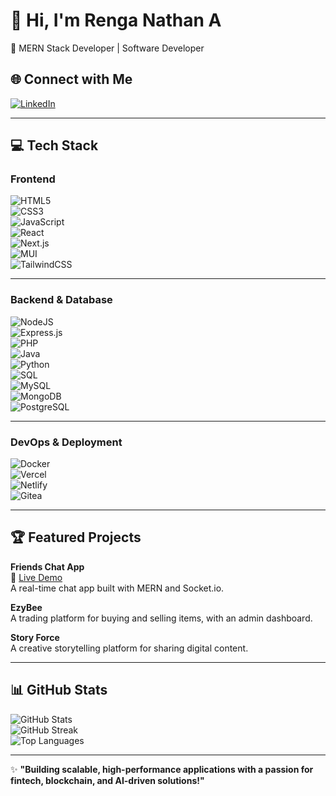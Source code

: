 # 👋 Hi, I'm **Renga Nathan A**  
🚀 MERN Stack Developer | Software Developer  

## 🌐 Connect with Me  
[![LinkedIn](https://img.shields.io/badge/LinkedIn-%230077B5.svg?style=for-the-badge&logo=linkedin&logoColor=white)](https://www.linkedin.com/in/renga-nathan-a-596899226/)  

---

## 💻 Tech Stack  

### **Frontend**  
![HTML5](https://img.shields.io/badge/html5-%23E34F26.svg?style=for-the-badge&logo=html5&logoColor=white)  
![CSS3](https://img.shields.io/badge/css3-%231572B6.svg?style=for-the-badge&logo=css3&logoColor=white)  
![JavaScript](https://img.shields.io/badge/javascript-%23323330.svg?style=for-the-badge&logo=javascript&logoColor=%23F7DF1E)  
![React](https://img.shields.io/badge/react-%2320232a.svg?style=for-the-badge&logo=react&logoColor=%2361DAFB)  
![Next.js](https://img.shields.io/badge/Next-black?style=for-the-badge&logo=next.js&logoColor=white)  
![MUI](https://img.shields.io/badge/MUI-%230081CB.svg?style=for-the-badge&logo=mui&logoColor=white)  
![TailwindCSS](https://img.shields.io/badge/tailwindcss-%2338B2AC.svg?style=for-the-badge&logo=tailwind-css&logoColor=white)  

---

### **Backend & Database**  
![NodeJS](https://img.shields.io/badge/node.js-6DA55F?style=for-the-badge&logo=node.js&logoColor=white)  
![Express.js](https://img.shields.io/badge/express.js-%23404d59.svg?style=for-the-badge&logo=express&logoColor=%2361DAFB)  
![PHP](https://img.shields.io/badge/php-%23777BB4.svg?style=for-the-badge&logo=php&logoColor=white)  
![Java](https://img.shields.io/badge/java-%23ED8B00.svg?style=for-the-badge&logo=openjdk&logoColor=white)  
![Python](https://img.shields.io/badge/python-%2314354C.svg?style=for-the-badge&logo=python&logoColor=white)  
![SQL](https://img.shields.io/badge/sql-%2307405e.svg?style=for-the-badge&logo=sqlite&logoColor=white)  
![MySQL](https://img.shields.io/badge/mysql-4479A1.svg?style=for-the-badge&logo=mysql&logoColor=white)  
![MongoDB](https://img.shields.io/badge/MongoDB-%234ea94b.svg?style=for-the-badge&logo=mongodb&logoColor=white)  
![PostgreSQL](https://img.shields.io/badge/PostgreSQL-%23316192.svg?style=for-the-badge&logo=postgresql&logoColor=white)  

---

### **DevOps & Deployment**  
![Docker](https://img.shields.io/badge/docker-%230db7ed.svg?style=for-the-badge&logo=docker&logoColor=white)  
![Vercel](https://img.shields.io/badge/vercel-%23000000.svg?style=for-the-badge&logo=vercel&logoColor=white)  
![Netlify](https://img.shields.io/badge/netlify-%23000000.svg?style=for-the-badge&logo=netlify&logoColor=#00C7B7)  
![Gitea](https://img.shields.io/badge/Gitea-34495E?style=for-the-badge&logo=gitea&logoColor=5D9425)  

---

## 🏆 Featured Projects  
**Friends Chat App**  
🔗 [Live Demo](https://friends-123.netlify.app/)  
A real-time chat app built with MERN and Socket.io.  

**EzyBee**  
A trading platform for buying and selling items, with an admin dashboard.  

**Story Force**  
A creative storytelling platform for sharing digital content.  

---

## 📊 GitHub Stats  
![GitHub Stats](https://github-readme-stats.vercel.app/api?username=Renganathan21&theme=dark&hide_border=false&count_private=true)  
![GitHub Streak](https://github-readme-streak-stats.herokuapp.com/?user=Renganathan21&theme=dark&hide_border=false)  
![Top Languages](https://github-readme-stats.vercel.app/api/top-langs/?username=Renganathan21&theme=dark&hide_border=false&layout=compact)  

---

✨ **"Building scalable, high-performance applications with a passion for fintech, blockchain, and AI-driven solutions!"**  
